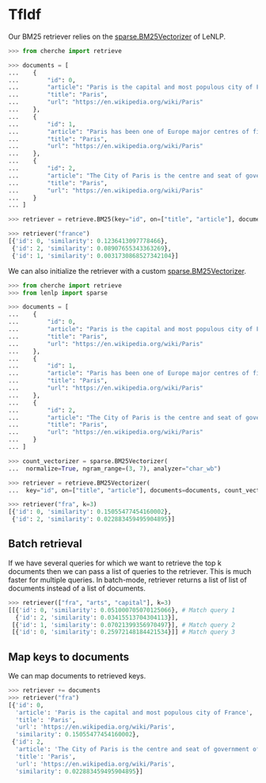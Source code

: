 # TfIdf

Our BM25 retriever relies on the [sparse.BM25Vectorizer](https://github.com/raphaelsty/LeNLP) of LeNLP.

```python
>>> from cherche import retrieve

>>> documents = [
...    {
...        "id": 0,
...        "article": "Paris is the capital and most populous city of France",
...        "title": "Paris",
...        "url": "https://en.wikipedia.org/wiki/Paris"
...    },
...    {
...        "id": 1,
...        "article": "Paris has been one of Europe major centres of finance, diplomacy , commerce , fashion , gastronomy , science , and arts.",
...        "title": "Paris",
...        "url": "https://en.wikipedia.org/wiki/Paris"
...    },
...    {
...        "id": 2,
...        "article": "The City of Paris is the centre and seat of government of the region and province of Île-de-France .",
...        "title": "Paris",
...        "url": "https://en.wikipedia.org/wiki/Paris"
...    }
... ]

>>> retriever = retrieve.BM25(key="id", on=["title", "article"], documents=documents, k=30)

>>> retriever("france")
[{'id': 0, 'similarity': 0.1236413097778466},
 {'id': 2, 'similarity': 0.08907655343363269},
 {'id': 1, 'similarity': 0.0031730868527342104}]
```

We can also initialize the retriever with a custom [sparse.BM25Vectorizer](https://github.com/raphaelsty/LeNLP).



```python
>>> from cherche import retrieve
>>> from lenlp import sparse

>>> documents = [
...    {
...        "id": 0,
...        "article": "Paris is the capital and most populous city of France",
...        "title": "Paris",
...        "url": "https://en.wikipedia.org/wiki/Paris"
...    },
...    {
...        "id": 1,
...        "article": "Paris has been one of Europe major centres of finance, diplomacy , commerce , fashion , gastronomy , science , and arts.",
...        "title": "Paris",
...        "url": "https://en.wikipedia.org/wiki/Paris"
...    },
...    {
...        "id": 2,
...        "article": "The City of Paris is the centre and seat of government of the region and province of Île-de-France .",
...        "title": "Paris",
...        "url": "https://en.wikipedia.org/wiki/Paris"
...    }
... ]

>>> count_vectorizer = sparse.BM25Vectorizer(
...  normalize=True, ngram_range=(3, 7), analyzer="char_wb")

>>> retriever = retrieve.BM25Vectorizer(
...  key="id", on=["title", "article"], documents=documents, count_vectorizer=count_vectorizer)

>>> retriever("fra", k=3)
[{'id': 0, 'similarity': 0.15055477454160002},
 {'id': 2, 'similarity': 0.022883459495904895}]
```

## Batch retrieval

If we have several queries for which we want to retrieve the top k documents then we can
pass a list of queries to the retriever. This is much faster for multiple queries. In batch-mode,
retriever returns a list of list of documents instead of a list of documents.

```python
>>> retriever(["fra", "arts", "capital"], k=3)
[[{'id': 0, 'similarity': 0.051000705070125066}, # Match query 1
  {'id': 2, 'similarity': 0.03415513704304113}],
 [{'id': 1, 'similarity': 0.07021399356970497}], # Match query 2
 [{'id': 0, 'similarity': 0.25972148184421534}]] # Match query 3
```

## Map keys to documents

We can map documents to retrieved keys.

```python
>>> retriever += documents
>>> retriever("fra")
[{'id': 0,
  'article': 'Paris is the capital and most populous city of France',
  'title': 'Paris',
  'url': 'https://en.wikipedia.org/wiki/Paris',
  'similarity': 0.15055477454160002},
 {'id': 2,
  'article': 'The City of Paris is the centre and seat of government of the region and province of Île-de-France .',
  'title': 'Paris',
  'url': 'https://en.wikipedia.org/wiki/Paris',
  'similarity': 0.022883459495904895}]
```

